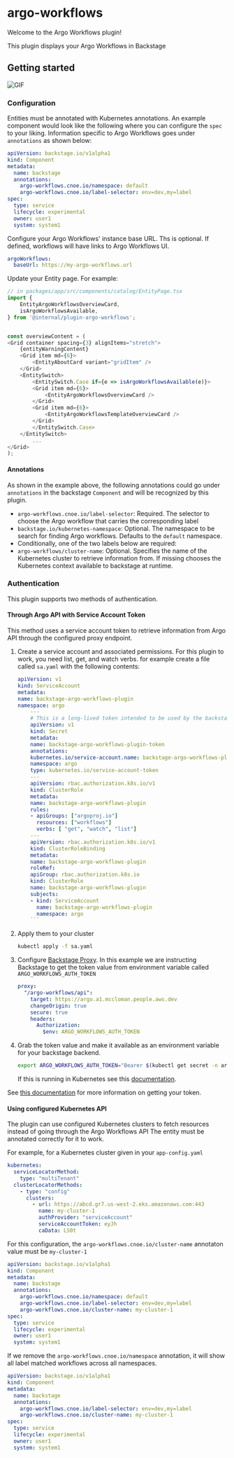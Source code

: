# argo-workflows

Welcome to the Argo Workflows plugin!

This plugin displays your Argo Workflows in Backstage

## Getting started

![GIF](doc/images/demo1.gif)


### Configuration

Entities must be annotated with Kubernetes annotations. An example component
would look like the following where you can configure the `spec` to your
liking. Information specific to Argo Workflows goes under `annotations` as 
shown below:

```yaml
apiVersion: backstage.io/v1alpha1
kind: Component
metadata:
  name: backstage
  annotations:
    argo-workflows.cnoe.io/namespace: default
    argo-workflows.cnoe.io/label-selector: env=dev,my=label
spec:
  type: service
  lifecycle: experimental
  owner: user1
  system: system1
```

Configure your Argo Workflows' instance base URL. Ths is optional. If defined, workflows will have links to Argo Workflows UI.

```yaml
argoWorkflows:
  baseUrl: https://my-argo-workflows.url
```

Update your Entity page. For example: 
```typescript
// in packages/app/src/components/catalog/EntityPage.tsx
import {
    EntityArgoWorkflowsOverviewCard,
    isArgoWorkflowsAvailable,
} from '@internal/plugin-argo-workflows';


const overviewContent = (
<Grid container spacing={3} alignItems="stretch">
    {entityWarningContent}
    <Grid item md={6}>
        <EntityAboutCard variant="gridItem" />
    </Grid>
    <EntitySwitch>
        <EntitySwitch.Case if={e => isArgoWorkflowsAvailable(e)}>
        <Grid item md={6}>
            <EntityArgoWorkflowsOverviewCard />
        </Grid>
        <Grid item md={6}>
            <EntityArgoWorkflowsTemplateOverviewCard />
        </Grid>
        </EntitySwitch.Case>
    </EntitySwitch>
        ...
</Grid>
);
```


#### Annotations
As shown in the example above, the following annotations could go under
`annotations` in the backstage `Component` and will be recognized by this plugin.

- `argo-workflows.cnoe.io/label-selector`: Required. The selector to choose the
  Argo workflow that carries the corresponding label
- `backstage.io/kubernetes-namespace`: Optional. The namespace to be search for finding Argo workflows. Defaults to the `default` namespace.
- Conditionally, one of the two labels below are required:
- `argo-workflows/cluster-name`: Optional. Specifies the name of the Kubernetes cluster to retrieve information from. If missing chooses the Kubernetes context available to backstage at runtime.

### Authentication

This plugin supports two methods of authentication.

#### Through Argo API with Service Account Token

This method uses a service account token to retrieve information from Argo API through the configured proxy endpoint.

1.  Create a service account and associated permissions. For this plugin to work, you need list, get, and watch verbs.
    for example create a file called `sa.yaml` with the following contents:
    ```yaml
    apiVersion: v1
    kind: ServiceAccount
    metadata:
    name: backstage-argo-workflows-plugin
    namespace: argo
        ---
        # This is a long-lived token intended to be used by the backstage proxy.
        apiVersion: v1
        kind: Secret
        metadata:
        name: backstage-argo-workflows-plugin-token
        annotations:
        kubernetes.io/service-account.name: backstage-argo-workflows-plugin
        namespace: argo
        type: kubernetes.io/service-account-token
        ---
        apiVersion: rbac.authorization.k8s.io/v1
        kind: ClusterRole
        metadata:
        name: backstage-argo-workflows-plugin
        rules:
        - apiGroups: ["argoproj.io"]
          resources: ["workflows"]
          verbs: [ "get", "watch", "list"]
        ---
        apiVersion: rbac.authorization.k8s.io/v1
        kind: ClusterRoleBinding
        metadata:
        name: backstage-argo-workflows-plugin
        roleRef:
        apiGroup: rbac.authorization.k8s.io
        kind: ClusterRole
        name: backstage-argo-workflows-plugin
        subjects:
        - kind: ServiceAccount
          name: backstage-argo-workflows-plugin
          namespace: argo
        ```
2.  Apply them to your cluster
    ```bash
    kubectl apply -f sa.yaml
    ```
3.  Configure [Backstage Proxy](https://backstage.io/docs/plugins/proxying). In this example we are instructing Backstage to get the token value from environment variable called `ARGO_WORKFLOWS_AUTH_TOKEN`
    ```yaml
    proxy:
      "/argo-workflows/api":
        target: https://argo.a1.mccloman.people.aws.dev
        changeOrigin: true
        secure: true
        headers:
          Authorization:
            $env: ARGO_WORKFLOWS_AUTH_TOKEN
    ```
4.  Grab the token value and make it available as an environment variable for your backstage backend.
    ```bash
    export ARGO_WORKFLOWS_AUTH_TOKEN="Bearer $(kubectl get secret -n argo backstage-argo-workflows-plugin-token -o=jsonpath='{.data.token}' | base64 --decode)"
    ```
    If this is running in Kubernetes see this [documentation](https://kubernetes.io/docs/tasks/inject-data-application/distribute-credentials-secure/#define-container-environment-variables-using-secret-data).

See [this documentation](https://argoproj.github.io/argo-workflows/access-token/) for more information on getting your token.

#### Using configured Kubernetes API

The plugin can use configured Kubernetes clusters to fetch resources instead of going through the Argo Workflows API
The entity must be annotated correctly for it to work.

For example, for a Kubernetes cluster given in your `app-config.yaml`

```yaml
kubernetes:
  serviceLocatorMethod:
    type: "multiTenant"
  clusterLocatorMethods:
    - type: "config"
      clusters:
        - url: https://abcd.gr7.us-west-2.eks.amazonaws.com:443
          name: my-cluster-1
          authProvider: "serviceAccount"
          serviceAccountToken: eyJh
          caData: LS0t
```

For this configuration, the `argo-workflows.cnoe.io/cluster-name` annotaton value must be `my-cluster-1`

```yaml
apiVersion: backstage.io/v1alpha1
kind: Component
metadata:
  name: backstage
  annotations:
    argo-workflows.cnoe.io/namespace: default
    argo-workflows.cnoe.io/label-selector: env=dev,my=label
    argo-workflows.cnoe.io/cluster-name: my-cluster-1
spec:
  type: service
  lifecycle: experimental
  owner: user1
  system: system1
```

If we remove the `argo-workflows.cnoe.io/namespace` annotation, it will show all label matched workflows across all namespaces.

```yaml
apiVersion: backstage.io/v1alpha1
kind: Component
metadata:
  name: backstage
  annotations:
    argo-workflows.cnoe.io/label-selector: env=dev,my=label
    argo-workflows.cnoe.io/cluster-name: my-cluster-1
spec:
  type: service
  lifecycle: experimental
  owner: user1
  system: system1
```